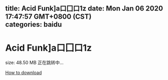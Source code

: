 
title: Acid Funk]a口囗口1z
date: Mon Jan 06 2020 17:47:57 GMT+0800 (CST)    
categories: baidu
---

# Acid Funk]a口囗口1z
size: 48.50 MB
 正在跳转中...
 

[How to download](https://bpcam.bemobtrk.com/go/2ceec3aa-1ca2-46d6-b9ff-aaa5c184517c?jno=3753)